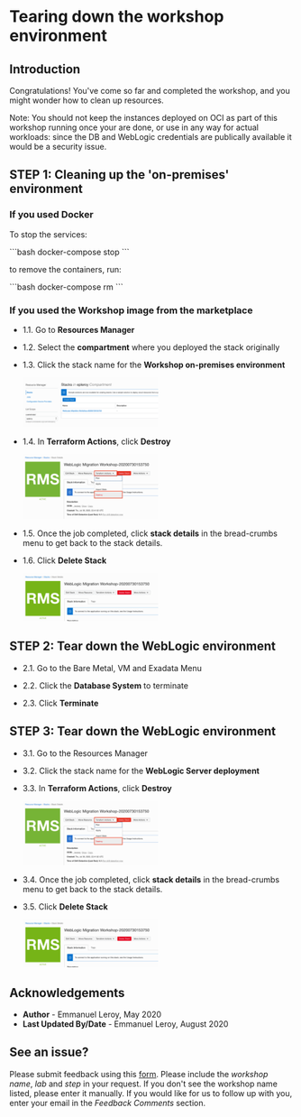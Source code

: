 # Tearing down the workshop environment

## Introduction

Congratulations! You've come so far and completed the workshop, and you might wonder how to clean up resources.

Note:
You should not keep the instances deployed on OCI as part of this workshop running once your are done, or use in any way for actual workloads: since the DB and WebLogic credentials are publically available it would be a security issue.

## **STEP 1:** Cleaning up the 'on-premises' environment

### If you used Docker

To stop the services:

<copy>
```bash
docker-compose stop
```
</copy>

to remove the containers, run:

<copy>
```bash
docker-compose rm
```
</copy>

### If you used the Workshop image from the marketplace

- 1.1. Go to **Resources Manager**

- 1.2. Select the **compartment** where you deployed the stack originally

- 1.3. Click the stack name for the **Workshop on-premises environment**

  <img src="./images/stack.png"  width="50%">

- 1.4. In **Terraform Actions**, click **Destroy**

  <img src="./images/tf-destroy.png"  width="50%">

- 1.5. Once the job completed, click **stack details** in the bread-crumbs menu to get back to the stack details.

- 1.6. Click **Delete Stack**

  <img src="./images/delete-stack.png"  width="50%">

## **STEP 2:** Tear down the WebLogic environment

- 2.1. Go to the Bare Metal, VM and Exadata Menu

- 2.2. Click the **Database System** to terminate

- 2.3. Click **Terminate**

## **STEP 3:** Tear down the WebLogic environment

- 3.1. Go to the Resources Manager

- 3.2. Click the stack name for the **WebLogic Server deployment**

- 3.3. In **Terraform Actions**, click **Destroy**

  <img src="./images/tf-destroy.png"  width="50%">

- 3.4. Once the job completed, click **stack details** in the bread-crumbs menu to get back to the stack details.

- 3.5. Click **Delete Stack**

  <img src="./images/delete-stack.png"  width="50%">

## Acknowledgements

 - **Author** - Emmanuel Leroy, May 2020
 - **Last Updated By/Date** - Emmanuel Leroy, August 2020

## See an issue?
Please submit feedback using this [form](https://apexapps.oracle.com/pls/apex/f?p=133:1:::::P1_FEEDBACK:1). Please include the *workshop name*, *lab* and *step* in your request.  If you don't see the workshop name listed, please enter it manually. If you would like for us to follow up with you, enter your email in the *Feedback Comments* section.
